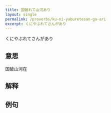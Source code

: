 ```yaml
---
title: 国破れて山河あり
layout: single
permalink: /proverbs/ku-ni-yaburetesan-ga-ari
excerpt: くにやぶれてさんがあり
---
```


くにやぶれてさんがあり

## 意思

国破山河在

## 解释

## 例句

